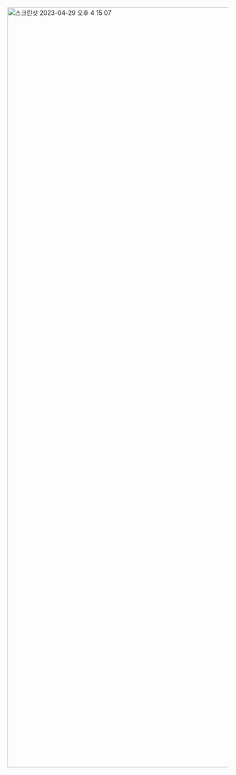 <img width="1728" alt="스크린샷 2023-04-29 오후 4 15 07" src="https://user-images.githubusercontent.com/101648575/235289325-cd3cef62-9cb4-46f7-b959-38728fab945a.png">


